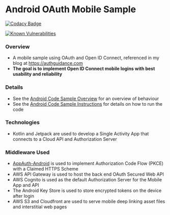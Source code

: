 # Android OAuth Mobile Sample

[![Codacy Badge](https://app.codacy.com/project/badge/Grade/0eafe484d5164e0a8ba0628c96784524)](https://www.codacy.com/gh/gary-archer/oauth.mobilesample.android/dashboard?utm_source=github.com&amp;utm_medium=referral&amp;utm_content=gary-archer/oauth.mobilesample.android&amp;utm_campaign=Badge_Grade)

[![Known Vulnerabilities](https://snyk.io/test/github/gary-archer/oauth.mobilesample.android/badge.svg?targetFile=app/build.gradle)](https://snyk.io/test/github/gary-archer/oauth.mobilesample.android?targetFile=app/build.gradle)

### Overview

* A mobile sample using OAuth and Open ID Connect, referenced in my blog at https://authguidance.com
* **The goal is to implement Open ID Connect mobile logins with best usability and reliability**

### Details

* See the [Android Code Sample Overview](https://authguidance.com/2019/09/13/mobile-code-sample-overview/) for an overview of behaviour
* See the [Android Code Sample Instructions](https://authguidance.com/2019/09/29/basicandroidapp-execution/) for details on how to run the code

### Technologies

* Kotlin and Jetpack are used to develop a Single Activity App that connects to a Cloud API and Authorization Server

### Middleware Used

* [AppAuth-Android](https://github.com/openid/AppAuth-Android) is used to implement Authorization Code Flow (PKCE) with a Claimed HTTPS Scheme
* AWS API Gateway is used to host the back end OAuth Secured Web API
* AWS Cognito is used as the default Authorization Server for the Mobile App and API
* The Android Key Store is used to store encrypted tokens on the device after login
* AWS S3 and Cloudfront are used to serve mobile deep linking asset files and interstitial web pages
